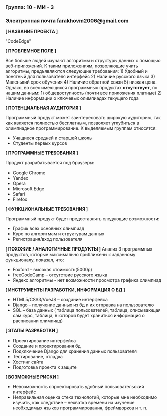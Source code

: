 ### Группа: 10 - МИ - 3
### Электронная почта farakhovm2006@gmail.com

**[ НАЗВАНИЕ ПРОЕКТА ]**

"CodeEdge"

**[ ПРОБЛЕМНОЕ ПОЛЕ ]**

Все больше людей изучают алгоритмы и структуры данных с помощью веб-приложений. К таким приложениям, позволяющие учить алгоритмы,  предъявляются следующие требования: 1) Удобный и понятный для пользователя интерфейс 2) Наличие русского языка 3) Маленький срок обучения 4) Наличие обратной связи 5) низкая цена. Однако, во всех имеющихся программных продуктах **отсутствует**, по нашим данным: 1) общедоступность (почти все приложения платные) 2) Наличие информации о ключевых олимпиадах текущего года

**[ ПОТЕНЦИАЛЬНАЯ АУДИТОРИЯ ]**

Программный продукт может заинтересовать широкую аудиторию, так как является полностью бесплатным, позволяет углубиться в олимпиадное программирование. К выделяемым группам относятся: 

- Учащиеся средней и старшей школы
- Студенты первых курсов

**[ ПРОГРАММНЫЕ ТРЕБОВАНИЯ ]**

Продукт разрабатывается под браузеры:

- Google Chrome
- Yandex
- Opera
- Microsoft Edge
- Safari
- Firefox

**[ ФУНКЦИОНАЛЬНЫЕ ТРЕБОВАНИЯ ]**

Программный продукт будет предоставлять следующие возможности:

- График всех основных олимпиад
- Курс по алгоритмам и структурам данных
- Регистрация/вход пользователя

**[ ПОХОЖИЕ / АНАЛОГИЧНЫЕ ПРОДУКТЫ ]**
Анализ 3 программных продуктов, которые максимально приближены к заданному функционалу, показал, что:

- Foxford – высокая стоимость(5000р)
- freeCodeCamp – отсутствие русского языка
- Яндекс алгоритмы - нет возможности просмотра графика олимпиад

**[ ИНСТРУМЕНТЫ РАЗРАБОТКИ, ИНФОРМАЦИЯ О БД ]**

- HTML5/CSS3/VueJS – создание интерфейса
- Django – получение данных из бд и их отправка на пользователю
- SQL – база данных ( таблица пользователей, таблица, описывающая сам курс, таблица, в которой будет храниться информация о расписании олимпиад)

**[ ЭТАПЫ РАЗРАБОТКИ ]**

- Проектирование интерфейса
- Создание и проектирования бд
- Подключение Django для хранения данных пользователя
- Тестирование, отладка
- Хостинг сайта
- Подготовка проекта к защите

**[ ВОЗМОЖНЫЕ РИСКИ ]**

- Невозможность спроектировать удобный пользовательский интерфейс
- Неправильная оценка стека технологий, которые мне необходимо изучить, как следствие – нехватка времени на изучение необходимых языков программирования, фреймворков и т. п.